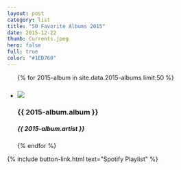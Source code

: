 ```yaml
---
layout: post
category: list
title: "50 Favorite Albums 2015"
date: 2015-12-22
thumb: Currents.jpeg
hero: false
full: true
color: "#1ED760"
---
```

<!-- 
I keep a tight playlist on Spotify called "[Albums To Listen To](https://open.spotify.com/user/1211985885/playlist/14xZS8LcVMQ59SRG8k2FQU)." I drop in new and new-found albums to… well… listen to. Here are my favorite picks from the list that were released in 2015. Scroll all the way to the bottom to see my top choices!

A few quick and cursory observations:

- Pop is hot. The radio is infectious. Dancing makes pop videos werk.
- Metropolis / indie electronic is a really cool new sound that seems to be universally enjoyed. The genre is starting to get mature, so it will be interesting to see where it goes next year.
- Based on the nature of these playlists, I listen to the first few tracks of an album way more than the last few tracks. But my favorites-of-favorites are all albums where I can groove with each and every song.
- EPs, mixtapes, and unofficial releases make up much of my top picks. Maybe these outlets reduce the pressure on artists to meet studio expectations and ultimately increase creativity.

<span class="sub">Note. This isn’t the People’s Choice Awards, just what I enjoyed the most :)</span>

---
 -->
<ul class="list article-list list-grid list-grid-numbered list-shadow">
  {% for 2015-album in site.data.2015-albums limit:50 %}
  <li class="list-item">
      <h5 class="list-rank"></h5>
      <img src="/img/albums/{{ 2015-album.album }}.jpeg" class="list-image">
      <h3>{{ 2015-album.album }}</h3>
      <h5>{{ 2015-album.artist }}</h5>
  </li>
  {% endfor %}
</ul>

{% include button-link.html text="Spotify Playlist" %}
